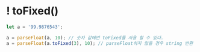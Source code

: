 
# ! toFixed()
```javascript
let a = '99.9876543';

a = parseFloat(a, 10); // 숫자 값에만 toFixed를 사용 할 수 있다.
a = parseFloat(a.toFixed(3), 10); // parseFloat하지 않을 경우 string 반환
```